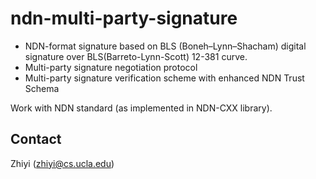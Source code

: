 # ndn-multi-party-signature

* NDN-format signature based on BLS (Boneh–Lynn–Shacham) digital signature over BLS(Barreto-Lynn-Scott) 12-381 curve.
* Multi-party signature negotiation protocol
* Multi-party signature verification scheme with enhanced NDN Trust Schema

Work with NDN standard (as implemented in NDN-CXX library).

## Contact

Zhiyi (zhiyi@cs.ucla.edu)
